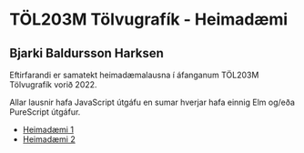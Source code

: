 # TÖL203M Tölvugrafík - Heimadæmi
## Bjarki Baldursson Harksen

Eftirfarandi er samatekt heimadæmalausna í
áfanganum TÖL203M Tölvugrafík vorið 2022.

Allar lausnir hafa JavaScript útgáfu en sumar hverjar
hafa einnig Elm og/eða PureScript útgáfur.

- [Heimadæmi 1](h1/h1.md)
- [Heimadæmi 2](h2/h2.md)
